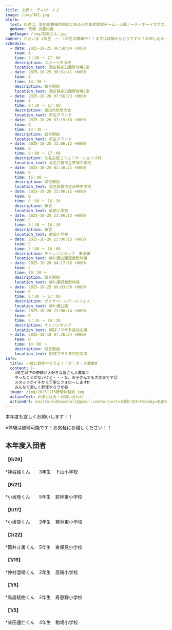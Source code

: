 ```yaml
---
title: 上郷ノーティボーイズ
image: /img/381.jpg
blurb:
  text: 私達は、愛知県豊田市南部にある少年軟式野球チーム・上郷ノーティボーイズです。野球を愛する少年・少女達の夢を育み、軟式野球を正しく指導し、体力向上と礼儀を養成します。また、親友同士の友情と交歓の場を与え、規則正しい明朗な少年・少女を育成することを目的としています。
  gmName: 代表 加藤松男
  gmImage: /img/松男さん.jpg
banner: ただいま 4年生　～　1年生大募集中！！まずは体験からどうですか？お申し込み・お問い合わせはお気軽にどうぞ！！
schedule:
  - date: 2025-10-25 06:58:04 +0000
    team: A
    time: 8：00 ～ 17：00
    description: スポーツデポ杯
    location_text: 港区稲永公園野球場E面
  - date: 2025-10-25 00:31:41 +0000
    team: A
    time: 14：30 ～
    description: 試合開始
    location_text: 港区稲永公園野球場E面
  - date: 2025-10-26 07:56:23 +0000
    team: A
    time: 8：30 ～ 17：00
    description: 豊田市秋季大会
    location_text: 新生グランド
  - date: 2025-10-26 07:19:16 +0000
    team: A
    time: 14：30 ～
    description: 試合開始
    location_text: 新生グランド
  - date: 2025-10-25 23:06:12 +0000
    team: B
    time: 8：00 ～ 17：00
    description: 北名古屋コミュニケーションズ杯
    location_text: 北名古屋市立天神中学校
  - date: 2025-10-25 01:40:21 +0000
    team: B
    time: 15：00 ～
    description: 試合開始
    location_text: 北名古屋市立天神中学校
  - date: 2025-10-26 23:06:12 +0000
    team: B
    time: 8：00 ～ 16：30
    description: 練習
    location_text: 畝部小学校
  - date: 2025-10-25 23:06:13 +0000
    team: C
    time: 8：30 ～ 16：30
    description: 練習
    location_text: 畝部小学校
  - date: 2025-10-26 23:06:13 +0000
    team: C
    time: 7：00 ～ 16：00
    description: チャレンジカップ　準決勝
    location_text: 柳川瀬公園児童野球場
  - date: 2025-10-26 04:17:18 +0000
    team: C
    time: 10：20 ～
    description: 試合開始
    location_text: 柳川瀬児童野球場
  - date: 2025-10-25 09:03:58 +0000
    team: D
    time: 8：00 ～ 17：00
    description: ゼビオベースボールフェス
    location_text: 柳川瀬公園
  - date: 2025-10-26 23:06:14 +0000
    team: D
    time: 8：30 ～ 16：30
    description: オレンジカップ
    location_text: 明祥プラザ多目的広場
  - date: 2025-10-18 07:36:24 +0000
    team: D
    time: 14：00 ～
    description: 試合開始
    location_text: 明祥プラザ多目的広場
info:
  title: 一緒に野球やろうよ！！大・大・大募集❗❗
  content: |-
    4年生以下の野球が大好きな皆さん大募集⚾
    やったことがないけど・・・な、お子さんでも大丈夫です😊
    スタッフがイチから丁寧にフォローします❗❗
    みんなで楽しく野球やろうぜ😆
  image: /img/20251115野球体験会.jpg
  actionText: お申し込み・お問い合わせ
  actionUrl: mailto:knbbaseball@gmail.com?subject=お問い合わせ&body=名前%20%3A%0D%0Aふりがな%20%3A%0D%0A電話%20%3A%0D%0A学校名%20%3A%0D%0A学年%20%3A%0D%0Aお問い合せ内容%20%3A（例、体験・見学・入団希望）
---
```

本年度も宜しくお願いします！！


※体験は随時可能です！お気軽にお越しください！！

## 本年度入団者

#### 【6/29】

*神谷綴くん　　3年生　下山小学校

#### 【6/21】

*小坂陸くん　　5年生　若林東小学校

#### 【5/17】

*小坂空くん　　3年生　若林東小学校

#### 【3/22】

*筒井斗勇くん　5年生　東保見小学校

#### 【1/19】

*仲村澄晴くん　2年生　高嶺小学校

#### 【1/5】

*鳥居稜樹くん　2年生　寿恵野小学校

#### 【1/5】

*柴田遥仁くん　4年生　駒場小学校

